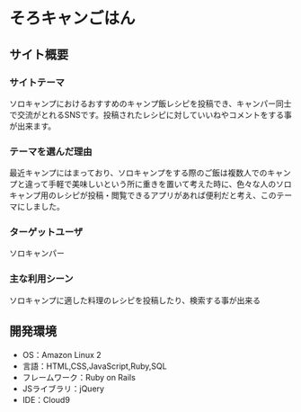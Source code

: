 # そろキャンごはん

## サイト概要
### サイトテーマ
ソロキャンプにおけるおすすめのキャンプ飯レシピを投稿でき、キャンパー同士で交流がとれるSNSです。投稿されたレシピに対していいねやコメントをする事が出来ます。

### テーマを選んだ理由
最近キャンプにはまっており、ソロキャンプをする際のご飯は複数人でのキャンプと違って手軽で美味しいという所に重きを置いて考えた時に、色々な人のソロキャンプ用のレシピが投稿・閲覧できるアプリがあれば便利だと考え、このテーマにしました。

### ターゲットユーザ
ソロキャンパー

### 主な利用シーン
ソロキャンプに適した料理のレシピを投稿したり、検索する事が出来る

## 開発環境
- OS：Amazon Linux 2
- 言語：HTML,CSS,JavaScript,Ruby,SQL
- フレームワーク：Ruby on Rails
- JSライブラリ：jQuery
- IDE：Cloud9